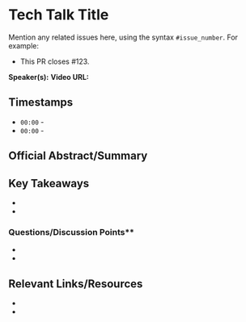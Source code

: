 # Tech Talk Title

Mention any related issues here, using the syntax `#issue_number`. For example:
- This PR closes #123.

**Speaker(s):** 
**Video URL:** 

## Timestamps

- `00:00` - 
- `00:00` - 

## Official Abstract/Summary

> 

## Key Takeaways

- 
- 

### Questions/Discussion Points**

- 
- 

## Relevant Links/Resources

- 
- 
